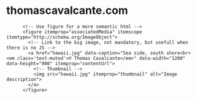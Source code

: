 # thomascavalcante.com

          <!-- Use figure for a more semantic html -->
          <figure itemprop="associatedMedia" itemscope itemtype="http://schema.org/ImageObject">
            <!-- Link to the big image, not mandatory, but usefull when there is no JS -->
            <a href="hawaii.jpg" data-caption="Sea side, south shore<br><em class='text-muted'>© Thomas Cavalcante</em>" data-width="1200" data-height="900" itemprop="contentUrl">
              <!-- Thumbnail -->
              <img src="hawaii.jpg" itemprop="thumbnail" alt="Image description">
            </a>
          </figure>
